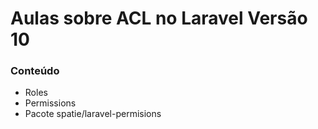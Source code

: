 # Aulas sobre ACL no Laravel Versão 10

### Conteúdo

- Roles
- Permissions
- Pacote spatie/laravel-permisions
